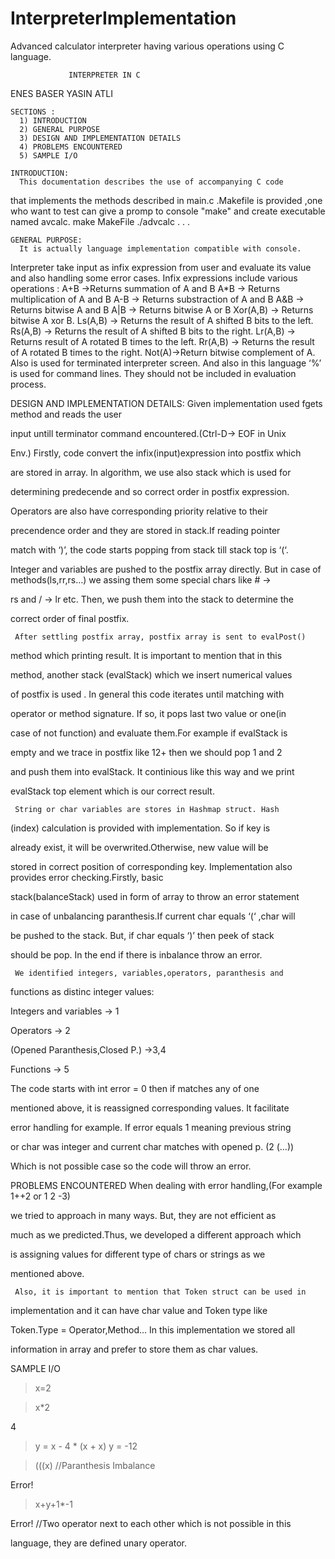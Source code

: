 # InterpreterImplementation
Advanced calculator interpreter having various operations using C language.

                 INTERPRETER IN C

ENES BASER                            YASIN ATLI


	SECTIONS :
	  1) INTRODUCTION
	  2) GENERAL PURPOSE
	  3) DESIGN AND IMPLEMENTATION DETAILS 
	  4) PROBLEMS ENCOUNTERED 
	  5) SAMPLE I/O

    INTRODUCTION:
      This documentation describes the use of accompanying C code
that implements the methods described in main.c .Makefile is provided
,one who want to test can give a promp to console "make" and create executable
named avcalc.
make MakeFile
./advcalc
.
.
.


    GENERAL PURPOSE: 
      It is actually language implementation compatible with console.
Interpreter take input as infix expression from user and evaluate its
value and also handling some error cases. Infix expressions include
various operations :
A+B →Returns summation of A and B
A*B → Returns multiplication of A and B
A-B → Returns substraction of A and B
A&B → Returns bitwise A and B
A|B → Returns bitwise A or B
Xor(A,B) → Returns bitwise A xor B.
Ls(A,B) → Returns the result of A shifted B bits to the left.
Rs(A,B) → Returns the result of A shifted B bits to the right.
Lr(A,B) → Returns result of A rotated B times to the left.
Rr(A,B) → Returns the result of A rotated B times to the right.
Not(A)→Return bitwise complement of A.
Also <CTRL-D> is used for terminated interpreter screen. And also in
this language ‘%’ is used for command lines. They should not be
included in evaluation process.



   DESIGN AND IMPLEMENTATION DETAILS:
     Given implementation used fgets method and reads the user

input untill terminator command encountered.(Ctrl-D→ EOF in Unix

Env.) Firstly, code convert the infix(input)expression into postfix which

are stored in array. In algorithm, we use also stack which is used for

determining predecende and so correct order in postfix expression.

Operators are also have corresponding priority relative to their

precendence order and they are stored in stack.If reading pointer

match with ‘)’, the code starts popping from stack till stack top is ‘(‘.

Integer and variables are pushed to the postfix array directly. But in
case of methods(ls,rr,rs…) we assing them some special chars like # ->

rs and / -> lr etc. Then, we push them into the stack to determine the

correct order of final postfix.

     After settling postfix array, postfix array is sent to evalPost()

method which printing result. It is important to mention that in this

method, another stack (evalStack) which we insert numerical values

of postfix is used . In general this code iterates until matching with

operator or method signature. If so, it pops last two value or one(in

case of not function) and evaluate them.For example if evalStack is

empty and we trace in postfix like 12+ then we should pop 1 and 2

and push them into evalStack. It continious like this way and we print

evalStack top element which is our correct result.

     String or char variables are stores in Hashmap struct. Hash

(index) calculation is provided with implementation. So if key is

already exist, it will be overwrited.Otherwise, new value will be

stored in correct position of corresponding key.
     Implementation also provides error checking.Firstly, basic

stack(balanceStack) used in form of array to throw an error statement

in case of unbalancing paranthesis.If current char equals ‘(‘ ,char will

be pushed to the stack. But, if char equals ‘)’ then peek of stack

should be pop. In the end if there is inbalance throw an error.

     We identified integers, variables,operators, paranthesis and

functions as distinc integer values:

Integers and variables → 1

Operators → 2

(Opened Paranthesis,Closed P.) ->3,4

Functions -> 5

The code starts with int error = 0 then if matches any of one

mentioned above, it is reassigned corresponding values. It facilitate

error handling for example. If error equals 1 meaning previous string

or char was integer and current char matches with opened p. (2 (…))

Which is not possible case so the code will throw an error.

   PROBLEMS ENCOUNTERED 
     When dealing with error handling,(For example 1++2 or 1 2 -3)

we tried to approach in many ways. But, they are not efficient as

much as we predicted.Thus, we developed a different approach which

is assigning values for different type of chars or strings as we

mentioned above.


     Also, it is important to mention that Token struct can be used in

implementation and it can have char value and Token type like

Token.Type = Operator,Method… In this implementation we stored all

information in array and prefer to store them as char values.



SAMPLE I/O

>x=2

>x*2

4

> y = x - 4 * (x + x)
> y = -12

>(((x) //Paranthesis Imbalance

Error!

>x+y+1*-1

Error! //Two operator next to each other which is not possible in this

language, they are defined unary operator.

> <Ctrl-D>

